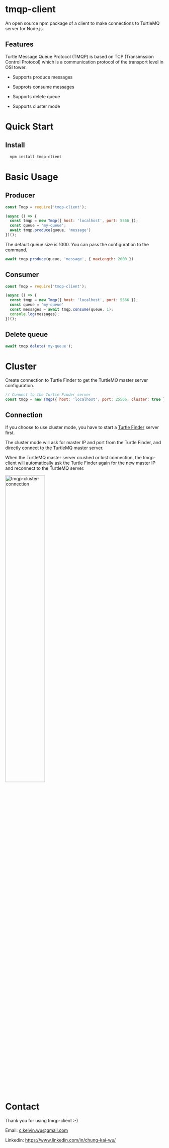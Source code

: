 
# tmqp-client

An open source npm package of a client to make connections to TurtleMQ server for Node.js.
## Features

Turtle Message Queue Protocol (TMQP) is based on TCP (Transimssion Control Protocol) which is a 
communication protocol of the transport level in OSI tower.

- Supports produce messages

- Supprots consume messages

- Supports delete queue

- Supports cluster mode
# Quick Start

    
## Install

```bash
  npm install tmqp-client
```

# Basic Usage

## Producer

```js
const Tmqp = require('tmqp-client');

(async () => {
  const tmqp = new Tmqp({ host: 'localhost', port: 5566 });
  const queue = 'my-queue';
  await tmqp.produce(queue, 'message')
})();

```
The default queue size is 1000. You can pass the configuration to the command.

```js
await tmqp.produce(queue, 'message', { maxLength: 2000 })
```


## Consumer

```js
const Tmqp = require('tmqp-client');

(async () => {
  const tmqp = new Tmqp({ host: 'localhost', port: 5566 });
  const queue = 'my-queue'
  const messages = await tmqp.consume(queue, 1);
  console.log(messages);
})();

```

## Delete queue

```js
await tmqp.delete('my-queue');

```

# Cluster

Create connection to Turtle Finder to get the TurtleMQ master server configuration.

```js
// Connect to the Turtle Finder server
const tmqp = new Tmqp({ host: 'localhost', port: 25566, cluster: true });
```

## Connection

If you choose to use cluster mode, you have to start a [Turtle Finder](https://github.com/CKelvinWu/turtlekeeper/tree/main/turtleFinder) server first.

The cluster mode will ask for master IP and port from the Turtle Finder,
 and directly connect to the TurtleMQ master server. 
 
When the TurtleMQ master server 
 crushed or lost connection, the tmqp-client will automatically ask the Turtle Finder again
 for the new master IP and reconnect to the TurtleMQ server.
 
<div align="left">
<img width="50%" alt="tmqp-cluster-connection" src="https://user-images.githubusercontent.com/57265307/199387664-6c2ddac8-c278-4d22-af8b-a8b4ac0ad391.png"/>
</div> 

# Contact

Thank you for using tmqp-client :-)

Email: c.kelvin.wu@gmail.com

Linkedin: https://www.linkedin.com/in/chung-kai-wu/
